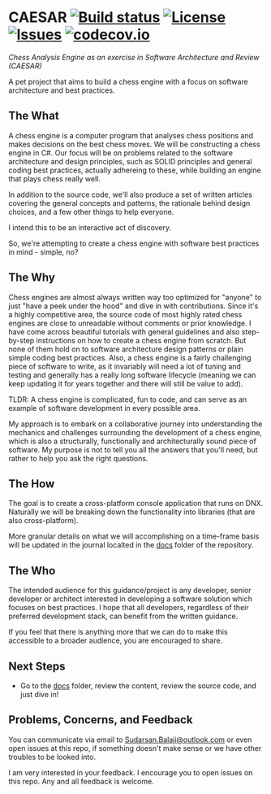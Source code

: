 # CAESAR [![Build status](https://ci.appveyor.com/api/projects/status/yxfloeucyihc1xld?svg=true)](https://ci.appveyor.com/project/artfuldev/caesar) [![License](https://img.shields.io/badge/license-MIT-blue.svg)](https://opensource.org/licenses/MIT) [![Issues](https://img.shields.io/github/issues-raw/artfuldev/caesar.svg)](https://github.com/artfuldev/CAESAR/issues) [![codecov.io](https://codecov.io/github/artfuldev/CAESAR/coverage.svg?branch=master)](https://codecov.io/github/artfuldev/CAESAR?branch=master)

*Chess Analysis Engine as an exercise in Software Architecture and Review (CAESAR)*

A pet project that aims to build a chess engine with a focus on software architecture and best
practices.


## The What

A chess engine is a computer program that analyses chess positions and makes decisions on the
best chess moves. We will be constructing a chess engine in C#. Our focus will be on problems
related to the software architecture and design principles, such as SOLID principles and
general coding best practices, actually adhereing to these, while building an engine that plays
chess really well.

In addition to the source code, we'll also produce a set of written articles covering the general
concepts and patterns, the rationale behind design choices, and a few other things to help
everyone.

I intend this to be an interactive act of discovery.

So, we're attempting to create a chess engine with software best practices in mind - simple, no?

## The Why

Chess engines are almost always written way too optimized for "anyone" to just "have a peek under
the hood" and dive in with contributions. Since it's a highly competitive area, the source code
of most highly rated chess engines are close to unreadable without comments or prior knowledge.
I have come across beautiful tutorials with general guidelines and also step-by-step instructions
on how to create a chess engine from scratch. But none of them hold on to software architecture
design patterns or plain simple coding best practices. Also, a chess engine is a fairly
challenging piece of software to write, as it invariably will need a lot of tuning and testing
and generally has a really long software lifecycle (meaning we can keep updating it for years
together and there will still be value to add).

TLDR: A chess engine is complicated, fun to code, and can serve as an example of software
development in every possible area.

My approach is to embark on a collaborative journey into understanding the mechanics and
challenges surrounding the development of a chess engine, which is also a structurally,
functionally and architecturally sound piece of software. My purpose is not to tell you all
the answers that you'll need, but rather to help you ask the right questions.

## The How

The goal is to create a cross-platform console application that runs on DNX. Naturally we will
be breaking down the functionality into libraries (that are also cross-platform).

More granular details on what we will accomplishing on a time-frame basis will be updated in
the journal localted in the [docs](docs) folder of the repository.

## The Who

The intended audience for this guidance/project is any developer, senior developer or architect
interested in developing a software solution which focuses on best practices. I hope that all
developers, regardless of their preferred development stack, can benefit from the written
guidance.

If you feel that there is anything more that we can do to make this accessible to a broader
audience, you are encouraged to share.

## Next Steps

* Go to the [docs](docs) folder, review the content, review the source code, and just dive in!

## Problems, Concerns, and Feedback

You can communicate via email to Sudarsan.Balaji@outlook.com or even open issues at this repo, if
something doesn't make sense or we have other troubles to be looked into.

I am very interested in your feedback. I encourage you to open issues on this repo. Any and all
feedback is welcome.
